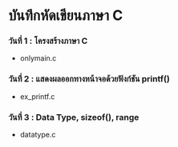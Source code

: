 # บันทึกหัดเขียนภาษา C

### วันที่ 1 : โครงสร้างภาษา C

 * onlymain.c

### วันที่ 2 : แสดงผลออกทางหน้าจอด้วยฟังก์ชัน printf()

 * ex_printf.c

### วันที่ 3 : Data Type, sizeof(), range
 
 * datatype.c
